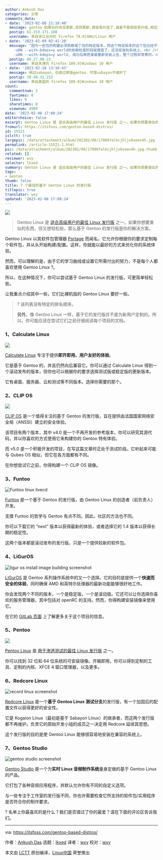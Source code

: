```yaml
---
author: Ankush Das
categories: 分享
comments_data:
- date: '2023-02-08 21:18:40'
  message: gentoo 如果长时间没更新,突然更新,很容易升挂了,或者不是很容易升级,相互依赖这块很麻烦.如果想深度学习构建系统,gentoo 还是有必要学一下,很有帮助
  postip: 61.153.171.108
  username: 来自浙江台州的 Firefox 78.0|GNU/Linux 用户
- date: '2023-02-09 02:41:20'
  message: "因为一些包的构建必须依赖某个包的特定版本，而这个特定版本的这个包已经不在portage里了，或者这个包还有其他复杂的依赖跟某些系统上正在使用的包有冲突，大部分情况是编译时或者emerge
    -uDN --with-bdeps=y world的依赖检查阶段就报错了，还没安装到系统上。<br />\r\n如果想要更新顺畅一般得先把桌面环境相关的包全部卸掉再emerge
    -uDN --with-bdeps=y world, 成功后再把桌面重新安装上去，整个过程非常费时。<br />\r\n题外话：这么多年终于在这里看到Gentoo相关的文章了，不容易"
  postip: 60.27.98.22
  username: 来自天津的 Firefox 109.0|Windows 10 用户
- date: '2023-02-18 13:10:43'
  message: 用过sabayon，也装过原版gentoo，可惜sabayon不维护了
  postip: 20.48.31.253
  username: 来自美国的 Firefox 109.0|Windows 10 用户
count:
  commentnum: 3
  favtimes: 0
  likes: 0
  sharetimes: 0
  viewnum: 4989
date: '2023-02-08 17:08:24'
editorchoice: false
excerpt: Gentoo Linux 是 适合高级用户的最佳 Linux 发行版 之一。如果你想要类似的东西，但又想轻松些，那么基于 Gentoo 的发行版是你的解决方案。
fromurl: https://itsfoss.com/gentoo-based-distros/
id: 15521
islctt: true
largepic: /data/attachment/album/202302/08/170807alkcjhljv6veev4h.jpg
permalink: /article-15521-1.html
pic: /data/attachment/album/202302/08/170807alkcjhljv6veev4h.jpg.thumb.jpg
related: []
reviewer: wxy
selector: lkxed
summary: Gentoo Linux 是 适合高级用户的最佳 Linux 发行版 之一。如果你想要类似的东西，但又想轻松些，那么基于 Gentoo 的发行版是你的解决方案。
tags:
- Gentoo
thumb: false
title: 7 个最佳的基于 Gentoo Linux 的发行版
titlepic: true
translator: wxy
updated: '2023-02-08 17:08:24'
---
```


![](/data/attachment/album/202302/08/170807alkcjhljv6veev4h.jpg)



> 
> Gentoo Linux 是 [适合高级用户的最佳 Linux 发行版](https://itsfoss.com/advanced-linux-distros/) 之一。如果你想要类似的东西，但又想轻松些，那么基于 Gentoo 的发行版是你的解决方案。
> 
> 
> 


Gentoo Linux 以其软件包管理器 [Portage](https://wiki.gentoo.org/wiki/Portage) 而闻名，它允许你根据你的要求定制每个软件包，并从头开始构建/配置。这样，你就能以最好的方式来优化你的系统体验。


然而，可以理解的是，由于它的学习曲线或设置它所需付出的努力，不是每个人都喜欢使用 Gentoo Linux ?。


所以，在这种情况下，你可以尝试基于 Gentoo Linux 的发行版，可更简单轻松些。


让我重点介绍其中一些，它们比裸机版的 Gentoo Linux 要好一些。



> 
> ? 该列表没有特定的排名顺序。
> 
> 
> **另外**，像 Gentoo Linux 一样，基于它的发行版并不是为新用户定制的。所以，你可能应该在尝试它们之前仔细阅读每个项目的文档。
> 
> 
> 


### 1、Calculate Linux


![](/data/attachment/album/202302/08/170824bkooje5wm56f6wim.jpg)


[Calculate Linux](https://www.calculate-linux.org) 专注于提供**即开即用、用户友好的体验**。


它是基于 Gentoo 的，并且仍然向后兼容它。你可以通过 Calculate Linux 得到一个滚动发布的版本，但你也可以根据你的要求选择测试版或稳定版的更新版本。


它有桌面、服务器、云和测试等不同版本。选择你需要的那个。


### 2、CLIP OS


![](/data/attachment/album/202302/08/170824d0002j2ouo4vzdx7.jpg)


[CLIP OS](https://clip-os.org/en/) 是一个值得关注的基于 Gentoo 的发行版，旨在提供由法国国家网络安全局（ANSSI）建立的安全体验。


该项目有两个版本，其中 v4.0 是一个不再开发的参考版本，你可以研究其源代码，并以你喜欢的方式使用它来构建你的 Gentoo 特有体验。


而 v5.0 是一个积极开发的项目，在写这篇文章时正处于测试阶段。它听起来可能与 Qubes OS 相似，但它在各方面都有不同。


在你想尝试它之前，你得构建一个 CLIP OS 镜像。


### 3、Funtoo


![Funtoo linux livecd](/data/attachment/album/202302/08/170824zgwdqjqgiwxq9kg3.jpg)


[Funtoo](https://www.funtoo.org/) 是一个基于 Gentoo 的发行版，由 Gentoo Linux 的创造者（前负责人）开发。


支撑 Funtoo 的哲学与 Gentoo 有点不同。因此，社区的方法也不同。


你可以下载它的 “next” 版本以获得最新的体验，或者选择它的 1.4 版本以获得长期的稳定性。


这两个版本都是滚动发布的发行版，只是一个提供较新的软件包。


### 4、LiGurOS


![ligur os install image building screenshot](/data/attachment/album/202302/08/170824i0qppnoqd6jbxhjl.png)


[LiGurOS](https://liguros.gitlab.io) 是 Gentoo 系列操作系统中的又一个选择。它的目的是提供一个**快速而安全的体验**，同时确保 AMD 和英特尔处理器的最新功能能够很好地工作。


你会发现两个不同的版本，一个是稳定版，一个是滚动版。它还可以让你选择你喜欢的服务管理器，其中包括对 openRC 的支持。然而，你得构建安装镜像来使用它。


在它的 [GitLab 页面](https://gitlab.com/liguros) 上了解更多关于这个项目的信息。


### 5、Pentoo


![](/data/attachment/album/202302/08/170824h0na0w1133xe361w.jpg)


[Pentoo Linux](https://www.pentoo.ch) 是 [用于渗透测试的最佳 Linux 发行版](https://itsfoss.com/linux-hacking-penetration-testing/) 之一。


你可以找到 32 位和 64 位系统的可安装镜像。开箱即用，你可以得到定制的工具、定制的内核、XFCE 4 窗口管理器，以及更多。


### 6、Redcore Linux


![record linux screenshot](/data/attachment/album/202302/08/170824ge98aeeeut26hzht.jpg)


[Redcore Linux](https://redcorelinux.org/#hero) 是一个**基于 Gentoo Linux 测试分支**的发行版，有一个加固后的配置文件以获得更好的安全性。


它是 Kogaion Linux（最初是基于 Sabayon Linux）的继承者，而这两个发行版都不再维护。负责它的原始开发小组的成员之一决定用 Redcore 延续其思想。


这个发行版的目的是使 Gentoo Linux 能够很容易地安装在兼容的系统上。


### 7、Gentoo Studio


![gentoo studio screenshot](/data/attachment/album/202302/08/170825v1ibj66bdnog222i.jpg)


[Gentoo Studio](https://gentoostudio.org) 是一个为**实时 Linux 音频制作系统**量身定做的基于 Gentoo Linux 的产品。


它打包了各种音频应用程序，并默认允许你有不同的自定义选项。


与一些专注于工作室的发行版不同，你也许需要检查它所支持的软件包/实用程序是否符合你的制作要求。


? 名单上你最喜欢的是什么？我们是否错过了你的最爱？请在下面的评论区告诉我们。




---


via: <https://itsfoss.com/gentoo-based-distros/>


作者：[Ankush Das](https://itsfoss.com/author/ankush/) 选题：[lkxed](https://github.com/lkxed) 译者：[wxy](https://github.com/wxy) 校对：[wxy](https://github.com/wxy)


本文由 [LCTT](https://github.com/LCTT/TranslateProject) 原创编译，[Linux中国](https://linux.cn/) 荣誉推出